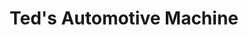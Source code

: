 ---
title: "Ted's Automotive Machine"
url: /carthage/teds-automotive-machine/
shop: Autowerkstatt
---